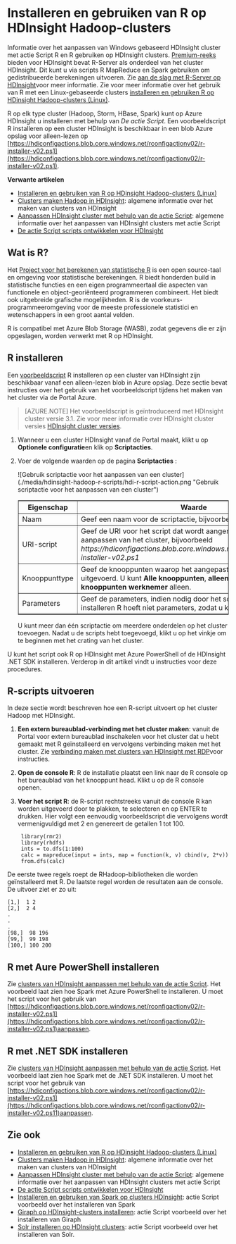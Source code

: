 <properties
    pageTitle="Gebruik R in HDInsight clusters aanpassen | Microsoft Azure"
    description="Informatie over het installeren van de actie Script R en R op HDInsight clusters gebruiken."
    services="hdinsight"
    documentationCenter=""
    tags="azure-portal"
    authors="mumian"
    manager="jhubbard"
    editor="cgronlun"/>

<tags
    ms.service="hdinsight"
    ms.workload="big-data"
    ms.tgt_pltfrm="na"
    ms.devlang="na"
    ms.topic="article"
    ms.date="09/14/2016"
    ms.author="jgao"/>

# <a name="install-and-use-r-on-hdinsight-hadoop-clusters"></a>Installeren en gebruiken van R op HDInsight Hadoop-clusters

Informatie over het aanpassen van Windows gebaseerd HDInsight cluster met actie Script R en R gebruiken op HDInsight clusters. [Premium-reeks](https://azure.microsoft.com/pricing/details/hdinsight/) bieden voor HDInsight bevat R-Server als onderdeel van het cluster HDInsight. Dit kunt u via scripts R MapReduce en Spark gebruiken om gedistribueerde berekeningen uitvoeren. Zie [aan de slag met R-Server op HDInsight](hdinsight-hadoop-r-server-get-started.md)voor meer informatie. Zie voor meer informatie over het gebruik van R met een Linux-gebaseerde clusters [installeren en gebruiken R op HDinsight Hadoop-clusters (Linux)](hdinsight-hadoop-r-scripts-linux.md).
 
R op elk type cluster (Hadoop, Storm, HBase, Spark) kunt op Azure HDInsight u installeren met behulp van *De actie Script*. Een voorbeeldscript R installeren op een cluster HDInsight is beschikbaar in een blob Azure opslag voor alleen-lezen op [https://hdiconfigactions.blob.core.windows.net/rconfigactionv02/r-installer-v02.ps1](https://hdiconfigactions.blob.core.windows.net/rconfigactionv02/r-installer-v02.ps1). 

**Verwante artikelen**

- [Installeren en gebruiken van R op HDinsight Hadoop-clusters (Linux)](hdinsight-hadoop-r-scripts-linux.md)
- [Clusters maken Hadoop in HDInsight](hdinsight-provision-clusters.md): algemene informatie over het maken van clusters van HDInsight
- [Aanpassen HDInsight cluster met behulp van de actie Script][hdinsight-cluster-customize]: algemene informatie over het aanpassen van HDInsight clusters met actie Script
- [De actie Script scripts ontwikkelen voor HDInsight](hdinsight-hadoop-script-actions.md)

## <a name="what-is-r"></a>Wat is R?

Het <a href="http://www.r-project.org/" target="_blank">Project voor het berekenen van statistische R</a> is een open source-taal en omgeving voor statistische berekeningen. R biedt honderden build in statistische functies en een eigen programmeertaal die aspecten van functionele en object-georiënteerd programmeren combineert. Het biedt ook uitgebreide grafische mogelijkheden. R is de voorkeurs-programmeeromgeving voor de meeste professionele statistici en wetenschappers in een groot aantal velden.

R is compatibel met Azure Blob Storage (WASB), zodat gegevens die er zijn opgeslagen, worden verwerkt met R op HDInsight.  

## <a name="install-r"></a>R installeren

Een [voorbeeldscript](https://hdiconfigactions.blob.core.windows.net/rconfigactionv02/r-installer-v02.ps1) R installeren op een cluster van HDInsight zijn beschikbaar vanaf een alleen-lezen blob in Azure opslag. Deze sectie bevat instructies over het gebruik van het voorbeeldscript tijdens het maken van het cluster via de Portal Azure.

> [AZURE.NOTE] Het voorbeeldscript is geïntroduceerd met HDInsight cluster versie 3.1. Zie voor meer informatie over HDInsight cluster versies [HDInsight cluster versies](hdinsight-component-versioning.md).

1. Wanneer u een cluster HDInsight vanaf de Portal maakt, klikt u op **Optionele configuratie**en klik op **Scriptacties**.
2. Voer de volgende waarden op de pagina **Scriptacties** :

    ![Gebruik scriptactie voor het aanpassen van een cluster] (./media/hdinsight-hadoop-r-scripts/hdi-r-script-action.png "Gebruik scriptactie voor het aanpassen van een cluster")

    <table border='1'>
        <tr><th>Eigenschap</th><th>Waarde</th></tr>
        <tr><td>Naam</td>
            <td>Geef een naam voor de scriptactie, bijvoorbeeld <b>R installeren</b>.</td></tr>
        <tr><td>URI-script</td>
            <td>Geef de URI voor het script dat wordt aangeroepen voor het aanpassen van het cluster, bijvoorbeeld <i>https://hdiconfigactions.blob.core.windows.net/rconfigactionv02/r-installer-v02.ps1</i></td></tr>
        <tr><td>Knooppunttype</td>
            <td>Geef de knooppunten waarop het aangepaste script wordt uitgevoerd. U kunt <b>Alle knooppunten</b>, <b>alleen knooppunten Head</b>of <b>knooppunten werknemer</b> alleen.
        <tr><td>Parameters</td>
            <td>Geef de parameters, indien nodig door het script. Echter, het script installeren R hoeft niet parameters, zodat u kunt deze leeg laten.</td></tr>
    </table>

    U kunt meer dan één scriptactie om meerdere onderdelen op het cluster toevoegen. Nadat u de scripts hebt toegevoegd, klikt u op het vinkje om te beginnen met het crating van het cluster.

U kunt het script ook R op HDInsight met Azure PowerShell of de HDInsight .NET SDK installeren. Verderop in dit artikel vindt u instructies voor deze procedures.

## <a name="run-r-scripts"></a>R-scripts uitvoeren
In deze sectie wordt beschreven hoe een R-script uitvoert op het cluster Hadoop met HDInsight.

1. **Een extern bureaublad-verbinding met het cluster maken**: vanuit de Portal voor extern bureaublad inschakelen voor het cluster dat u hebt gemaakt met R geïnstalleerd en vervolgens verbinding maken met het cluster. Zie [verbinding maken met clusters van HDInsight met RDP](hdinsight-administer-use-management-portal.md#rdp)voor instructies.

2. **Open de console R**: R de installatie plaatst een link naar de R console op het bureaublad van het knooppunt head. Klikt u op de R console openen.

3. **Voer het script R**: de R-script rechtstreeks vanuit de console R kan worden uitgevoerd door te plakken, te selecteren en op ENTER te drukken. Hier volgt een eenvoudig voorbeeldscript die vervolgens wordt vermenigvuldigd met 2 en genereert de getallen 1 tot 100.

        library(rmr2)
        library(rhdfs)
        ints = to.dfs(1:100)
        calc = mapreduce(input = ints, map = function(k, v) cbind(v, 2*v))
        from.dfs(calc)

De eerste twee regels roept de RHadoop-bibliotheken die worden geïnstalleerd met R. De laatste regel worden de resultaten aan de console. De uitvoer ziet er zo uit:

    [1,]  1 2
    [2,]  2 4
    .
    .
    .
    [98,]  98 196
    [99,]  99 198
    [100,] 100 200


## <a name="install-r-using-aure-powershell"></a>R met Aure PowerShell installeren

Zie [clusters van HDInsight aanpassen met behulp van de actie Script](hdinsight-hadoop-customize-cluster.md#call_scripts_using_powershell).  Het voorbeeld laat zien hoe Spark met Azure PowerShell te installeren. U moet het script voor het gebruik van [https://hdiconfigactions.blob.core.windows.net/rconfigactionv02/r-installer-v02.ps1](https://hdiconfigactions.blob.core.windows.net/rconfigactionv02/r-installer-v02.ps1)aanpassen.

## <a name="install-r-using-net-sdk"></a>R met .NET SDK installeren

Zie [clusters van HDInsight aanpassen met behulp van de actie Script](hdinsight-hadoop-customize-cluster.md#call_scripts_using_azure_powershell). Het voorbeeld laat zien hoe Spark met de .NET SDK installeren. U moet het script voor het gebruik van [https://hdiconfigactions.blob.core.windows.net/rconfigactionv02/r-installer-v02.ps1](https://hdiconfigactions.blob.core.windows.net/rconfigactionv02/r-installer-v02.ps11)aanpassen.


## <a name="see-also"></a>Zie ook

- [Installeren en gebruiken van R op HDinsight Hadoop-clusters (Linux)](hdinsight-hadoop-r-scripts-linux.md)
- [Clusters maken Hadoop in HDInsight](hdinsight-provision-clusters.md): algemene informatie over het maken van clusters van HDInsight
- [Aanpassen HDInsight cluster met behulp van de actie Script][hdinsight-cluster-customize]: algemene informatie over het aanpassen van HDInsight clusters met actie Script
- [De actie Script scripts ontwikkelen voor HDInsight](hdinsight-hadoop-script-actions.md)
- [Installeren en gebruiken van Spark op clusters HDInsight][hdinsight-install-spark]: actie Script voorbeeld over het installeren van Spark
- [Giraph op HDInsight-clusters installeren](hdinsight-hadoop-giraph-install.md): actie Script voorbeeld over het installeren van Giraph
- [Solr installeren op HDInsight clusters](hdinsight-hadoop-solr-install-linux.md): actie Script voorbeeld over het installeren van Solr.

[powershell-install-configure]: powershell-install-configure.md
[hdinsight-provision]: ../hdinsight-provision-clusters/
[hdinsight-cluster-customize]: hdinsight-hadoop-customize-cluster-linux.md
[hdinsight-install-spark]: hdinsight-apache-spark-jupyter-spark-sql.md
